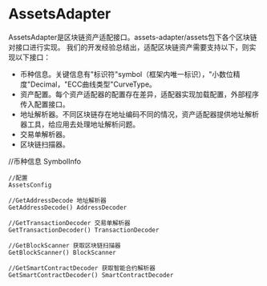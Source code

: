 # AssetsAdapter

AssetsAdapter是区块链资产适配接口。assets-adapter/assets包下各个区块链对接口进行实现。
我们的开发经验总结出，适配区块链资产需要支持以下，则实现以下接口：

- 币种信息。关键信息有"标识符"symbol（框架内唯一标识），"小数位精度"Decimal，"ECC曲线类型"CurveType。
- 资产配置。每个资产适配器的配置存在差异，适配器实现加载配置，外部程序传入配置接口。
- 地址解析器。不同区块链存在地址编码不同的情况，资产适配器提供地址解析器工具，给应用去处理地址解析问题。
- 交易单解析器。
- 区块链扫描器。


//币种信息
	SymbolInfo

	//配置
	AssetsConfig

	//GetAddressDecode 地址解析器
	GetAddressDecode() AddressDecoder

	//GetTransactionDecoder 交易单解析器
	GetTransactionDecoder() TransactionDecoder

	//GetBlockScanner 获取区块链扫描器
	GetBlockScanner() BlockScanner

	//GetSmartContractDecoder 获取智能合约解析器
	GetSmartContractDecoder() SmartContractDecoder